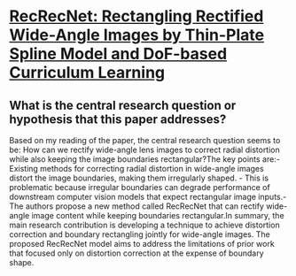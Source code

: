 # [RecRecNet: Rectangling Rectified Wide-Angle Images by Thin-Plate Spline   Model and DoF-based Curriculum Learning](https://arxiv.org/abs/2301.01661)

## What is the central research question or hypothesis that this paper addresses?

Based on my reading of the paper, the central research question seems to be: How can we rectify wide-angle lens images to correct radial distortion while also keeping the image boundaries rectangular?The key points are:- Existing methods for correcting radial distortion in wide-angle images distort the image boundaries, making them irregularly shaped. - This is problematic because irregular boundaries can degrade performance of downstream computer vision models that expect rectangular image inputs.- The authors propose a new method called RecRecNet that can rectify wide-angle image content while keeping boundaries rectangular.In summary, the main research contribution is developing a technique to achieve distortion correction and boundary rectangling jointly for wide-angle images. The proposed RecRecNet model aims to address the limitations of prior work that focused only on distortion correction at the expense of boundary shape.
